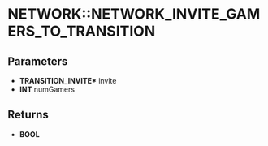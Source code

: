 # NETWORK::NETWORK_INVITE_GAMERS_TO_TRANSITION

## Parameters
* **TRANSITION_INVITE\*** invite
* **INT** numGamers

## Returns
* **BOOL**